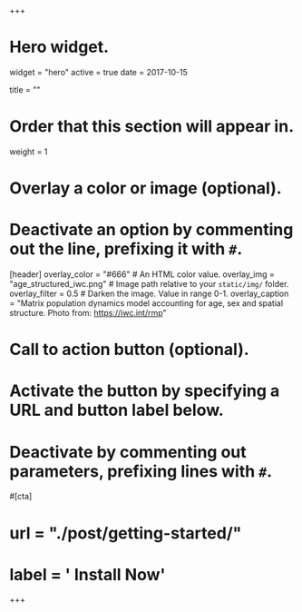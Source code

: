 +++
# Hero widget.
widget = "hero"
active = true
date = 2017-10-15

title = ""
# Order that this section will appear in.
weight = 1

# Overlay a color or image (optional).
#   Deactivate an option by commenting out the line, prefixing it with `#`.
[header]
  overlay_color = "#666"  # An HTML color value.
  overlay_img = "age_structured_iwc.png"  # Image path relative to your `static/img/` folder.
  overlay_filter = 0.5  # Darken the image. Value in range 0-1.
  overlay_caption = "Matrix population dynamics model accounting for age, sex and spatial structure. Photo from: https://iwc.int/rmp"
  
# Call to action button (optional).
#   Activate the button by specifying a URL and button label below.
#   Deactivate by commenting out parameters, prefixing lines with `#`.
#[cta]
#  url = "./post/getting-started/"
#  label = '<i class="fa fa-download"></i> Install Now'
+++

